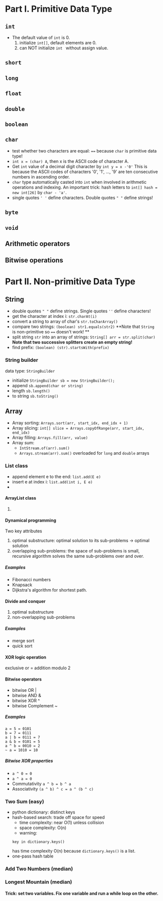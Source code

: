 # Part I. Primitive Data Type

## ```int```
* The default value of ```int``` is 0.
  1. initialize ```int[]```, default elements are 0.
  2. can NOT initialize ```int ``` without assign value.

## ```short```

## ```long```

## ```float```

## ```double```

## ```boolean```

## ```char```

* test whether two characters are equal: ```==``` because ```char``` is primitive data type! 
* ```int x = (char) A```,
then x is the ASCII code of character A.
* Get ```int``` value of a decimal digit character by ```int y = x -'0'```
This is because the ASCII codes of characters '0', '1', ..., '9' are ten consecutive numbers in ascending order.
* ```char``` type automatically casted into ```int``` when involved in arithmetic operations and indexing.
An important trick: hash letters to ```int[] hash = new int[26]```
by ```char - 'a'```.
* single quotes ```' '``` define characters. Double quotes ```" "``` define strings!


## ```byte```

## ```void```

## Arithmetic operators

## Bitwise operations

# Part II. Non-primitive Data Type

## String

* double quotes ```" "``` define strings. Single quotes ```''``` define characters!
* get the character at index i: ```str.charAt(i)```
* convert a string to array of char's             ```str.toCharArray()```
* compare two strings: ```(boolean) str1.equals(str2)```
   **Note that ```String``` is non-primitive so ```==``` doesn't work! **
* split string ```str``` into an array of strings: ```String[] arr = str.split(char)```
  **Note that two successive splitters create an empty string!**
* find prefix: ```(boolean) (str).startsWith(prefix)```

### String builder
data type: ```StringBuilder```
* initialize ```StringBuilder sb = new StringBuilder();```
* append ```sb.append(char or string)```
* length ```sb.length()```
* to string ```sb.toString()```



## Array

* Array sorting: ```Arrays.sort(arr, start_idx, end_idx + 1)```
* Array slicing:
```int[] slice = Arrays.copyOfRange(arr, start_idx, end_idx)```
* Array filling: ```Arrays.fill(arr, value)```
* Array sum:
    - ```IntStream.of(arr).sum()```
    - ```Arrays.stream(arr).sum()``` overloaded for ```long``` and ```double``` arrays


### List class
* append element e to the end:
  ```list.add(E e)```
* insert e at index i: ```list.add(int i, E e)```   
*

#### ArrayList class

1.  


#### Dynamical programming
Two key attributes
1. optimal substructure: optimal solution to its sub-problems -> optimal solution
2. overlapping sub-problems: the space of sub-problems is small, recursive algorithm solves the same sub-problems over and over.

##### Examples
- Fibonacci numbers
- Knapsack
- Dijkstra's algorithm for shortest path.


#### Divide and conquer
1. optimal substructure
2. non-overlapping sub-problems

##### Examples
- merge sort
- quick sort

#### XOR logic operation
exclusive or = addition modulo 2

#### Bitwise operators
- bitwise OR |
- bitwise AND &
- bitwise XOR ^
- bitwise Complement ~

##### Examples
```
a = 5 = 0101
b = 7 = 0111
a | b = 0111 = 7
a & b = 0101 = 5
a ^ b = 0010 = 2
~ a = 1010 = 10
```
##### Bitwise XOR properties
* ```a ^ 0 = 0```
* ```a ^ a = 0```
* Commutativity ```a ^ b = b ^ a ```
* Associativity ```(a ^ b) ^ c = a ^ (b ^ c)```

### Two Sum (easy)

- python dictionary: distinct keys
- hash-based search: trade off space for speed
  * time complexity: near O(1) unless collision
  * space complexity: O(n)
  * warning:
  ```
  key in dictionary.keys()
  ```
  has time complexity O(n) because ```dictionary.keys()``` is a list.
- one-pass hash table   

### Add Two Numbers (median)

### Longest Mountain (median)

#### Trick: set two variables. Fix one variable and run a while loop on the other.
